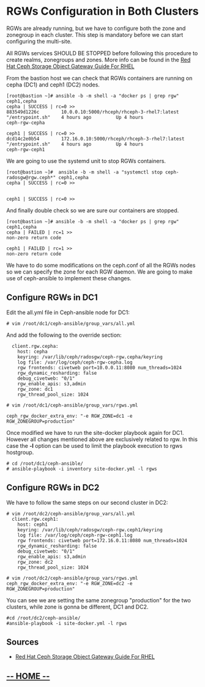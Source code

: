 # RGWs Configuration in Both Clusters

RGWs are already running, but we have to configure both the zone and zonegroup in each cluster. 
This step is mandatory before we can start configuring the multi-site.

All RGWs services SHOULD BE STOPPED before following this procedure to create realms, zonegroups and zones.
More info can be found in the [Red Hat Ceph Storage Object Gateway Guide For RHEL](https://access.redhat.com/documentation/en-us/red_hat_ceph_storage/3/html-single/object_gateway_guide_for_red_hat_enterprise_linux/index)

From the bastion host we can check that RGWs containers are running on cepha (DC1) and ceph1 (DC2) nodes.
```
[root@bastion ~]# ansible -b -m shell -a "docker ps | grep rgw" ceph1,cepha
cepha | SUCCESS | rc=0 >>
883549d1226c        10.0.0.10:5000/rhceph/rhceph-3-rhel7:latest   "/entrypoint.sh"    4 hours ago         Up 4 hours                              ceph-rgw-cepha

ceph1 | SUCCESS | rc=0 >>
dcd14c2e0b54        172.16.0.10:5000/rhceph/rhceph-3-rhel7:latest   "/entrypoint.sh"    4 hours ago         Up 4 hours                              ceph-rgw-ceph1
```

We are going to use the systemd unit to stop RGWs containers.
```
[root@bastion ~]#  ansible -b -m shell -a "systemctl stop ceph-radosgw@rgw.ceph*" ceph1,cepha
cepha | SUCCESS | rc=0 >>


ceph1 | SUCCESS | rc=0 >>

```
And finally double check so we are sure our containers are stopped.

```
[root@bastion ~]# ansible -b -m shell -a "docker ps | grep rgw" ceph1,cepha
cepha | FAILED | rc=1 >>
non-zero return code

ceph1 | FAILED | rc=1 >>
non-zero return code
```

We have to do some modifications on the ceph.conf of all the RGWs nodes so we can specify the zone for each RGW daemon.
We are going to make use of ceph-ansible to implement these changes.

## Configure RGWs in DC1

Edit the all.yml file in Ceph-ansible node for DC1:
 ```
# vim /root/dc1/ceph-ansible/group_vars/all.yml
```
And add the following to the override section:
```
  client.rgw.cepha:
    host: cepha
    keyring: /var/lib/ceph/radosgw/ceph-rgw.cepha/keyring
    log file: /var/log/ceph/ceph-rgw-cepha.log
    rgw frontends: civetweb port=10.0.0.11:8080 num_threads=1024
    rgw_dynamic_resharding: false
    debug_civetweb: "0/1"
    rgw_enable_apis: s3,admin
    rgw_zone: dc1
    rgw_thread_pool_size: 1024
```

```
# vim /root/dc1/ceph-ansible/group_vars/rgws.yml
```

```
ceph_rgw_docker_extra_env: "-e RGW_ZONE=dc1 -e RGW_ZONEGROUP=production"
```

Once modified we have to run the site-docker playbook again for DC1. However all changes mentioned above are exclusively related to rgw. In this case the __-l__ option can be used to limit the playbook execution to rgws hostgroup.

```
# cd /root/dc1/ceph-ansible/
# ansible-playbook -i inventory site-docker.yml -l rgws
```

## Configure RGWs in DC2

We have to follow the same steps on our second cluster in DC2:
```
# vim /root/dc2/ceph-ansible/group_vars/all.yml
  client.rgw.ceph1:
    host: ceph1
    keyring: /var/lib/ceph/radosgw/ceph-rgw.ceph1/keyring
    log file: /var/log/ceph/ceph-rgw-ceph1.log
    rgw frontends: civetweb port=172.16.0.11:8080 num_threads=1024
    rgw_dynamic_resharding: false
    debug_civetweb: "0/1"
    rgw_enable_apis: s3,admin
    rgw_zone: dc2
    rgw_thread_pool_size: 1024
```

```
# vim /root/dc2/ceph-ansible/group_vars/rgws.yml
ceph_rgw_docker_extra_env: "-e RGW_ZONE=dc2 -e RGW_ZONEGROUP=production"
```

You can see we are setting the same zonegroup "production" for the two clusters, while zone is gonna be different, DC1 and DC2.
```
#cd /root/dc2/ceph-ansible/
#ansible-playbook -i site-docker.yml -l rgws
```

## Sources

* [Red Hat Ceph Storage Object Gateway Guide For RHEL](https://access.redhat.com/documentation/en-us/red_hat_ceph_storage/3/html-single/object_gateway_guide_for_red_hat_enterprise_linux/index)

## [**-- HOME --**](https://redhatsummitlabs.gitlab.io/red-hat-ceph-storage-building-an-object-storage-active-active-multisite-solution/#/)
